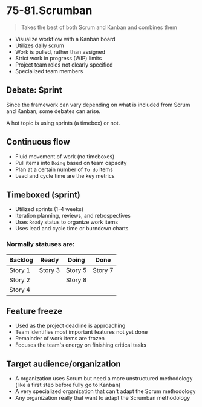 # 75-81.Scrumban

>Takes the best of both Scrum and Kanban and combines them

- Visualize workflow with a Kanban board
- Utilizes daily scrum
- Work is pulled, rather than assigned
- Strict work in progress (WIP) limits
- Project team roles not clearly specified
- Specialized team members

## Debate: Sprint

Since the framework can vary depending on what is included from Scrum and Kanban, some debates can arise.

A hot topic is using sprints (a timebox) or not.

## Continuous flow

- Fluid movement of work (no timeboxes)
- Pull items into `Doing` based on team capacity
- Plan at a certain number of `To do` items
- Lead and cycle time are the key metrics

## Timeboxed (sprint)

- Utilized sprints (1-4 weeks)
- Iteration planning, reviews, and retrospectives
- Uses `Ready` status to organize work items
- Uses lead and cycle time or burndown charts

### Normally statuses are:

| Backlog | Ready | Doing | Done |
|---|---|---|---|
| Story 1 | Story 3 | Story 5 | Story 7 |
| Story 2 |  | Story 8 |  |
| Story 4 |  |  |  |

## Feature freeze

- Used as the project deadline is approaching
- Team identifies most important features not yet done
- Remainder of work items are frozen
- Focuses the team's energy on finishing critical tasks

## Target audience/organization

- A organization uses Scrum but need a more unstructured methodology (like a first step before fully go to Kanban)
- A very specialized organization that can't adapt the Scrum methodology
- Any organization really that want to adapt the Scrumban methodology
